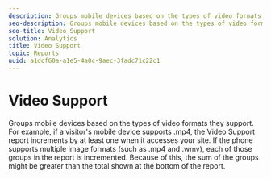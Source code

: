 ```yaml
---
description: Groups mobile devices based on the types of video formats they support. For example, if a visitor's mobile device supports .mp4, the Video Support report increments by at least one when it accesses your site. If the phone supports multiple image formats (such as .mp4 and .wmv), each of those groups in the report is incremented. Because of this, the sum of the groups might be greater than the total shown at the bottom of the report.
seo-description: Groups mobile devices based on the types of video formats they support. For example, if a visitor's mobile device supports .mp4, the Video Support report increments by at least one when it accesses your site. If the phone supports multiple image formats (such as .mp4 and .wmv), each of those groups in the report is incremented. Because of this, the sum of the groups might be greater than the total shown at the bottom of the report.
seo-title: Video Support
solution: Analytics
title: Video Support
topic: Reports
uuid: a1dcf60a-a1e5-4a0c-9aec-3fadc71c22c1
---
```


# Video Support

Groups mobile devices based on the types of video formats they support. For example, if a visitor's mobile device supports .mp4, the Video Support report increments by at least one when it accesses your site. If the phone supports multiple image formats (such as .mp4 and .wmv), each of those groups in the report is incremented. Because of this, the sum of the groups might be greater than the total shown at the bottom of the report.

